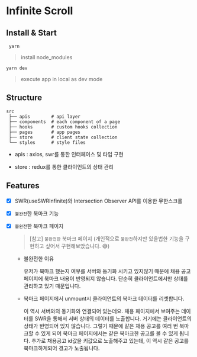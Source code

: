 # Infinite Scroll

## Install & Start

```
 yarn
```

> install node_modules

```
yarn dev
```

> execute app in local as dev mode

## Structure

```
src
 ├── apis        # api layer
 ├── components  # each component of a page
 ├── hooks       # custom hooks collection
 ├── pages       # app pages
 ├── store       # client state collection
 └── styles      # style files

```

- apis : axios, swr를 통한 인터페이스 및 타입 구현

- store : redux를 통한 클라이언트의 상태 관리

## Features

- [x] SWR(useSWRInfinite)와 Intersection Observer API를 이용한 무한스크롤
- [x] `불완전`한 북마크 기능
- [x] `불완전`한 북마크 페이지

  > [참고] `불완전한` 북마크 페이지 (개인적으로 `불완전`하지만 있을법한 기능을 구현하고 싶어서 구현해보았습니다. 😅)

  - 불완전한 이유

    유저가 북마크 했는지 여부를 서버와 동기화 시키고 있지않기 때문에 채용 공고 페이지에 북마크 내용이 반영되지 않습니다. 단순히 클라이언트에서만 상태를 관리하고 있기 때문입니다.

  - 북마크 페이지에서 unmount시 클라이언트의 북마크 데이터를 리셋합니다.

    이 역시 서버와의 동기화와 연결되어 있는데요. 채용 페이지에서 보여주는 데이터를 SWR을 통해서 서버 상태의 데이터를 노출합니다. 거기에는 클라이언트의 상태가 반영되어 있지 않습니다. 그렇기 때문에 같은 채용 공고를 여러 번 북마크할 수 있게 되어 북마크 페이지에서는 같은 북마크한 공고를 볼 수 있게 됩니다. 추가로 채용공고 id값을 키값으로 노출해주고 있는데, 이 역시 같은 공고를 북마크하게되어 경고가 노출됩니다.

